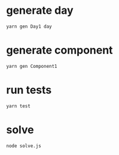 # generate day
`yarn gen Day1 day`

# generate component
`yarn gen Component1`

# run tests
`yarn test`

# solve
`node solve.js`
